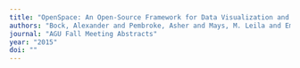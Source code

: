 ```yaml
---
title: "OpenSpace: An Open-Source Framework for Data Visualization and Contextualization"
authors: "Bock, Alexander and Pembroke, Asher and Mays, M. Leila and Emmart, Carter and Ynnerman, Anders"
journal: "AGU Fall Meeting Abstracts"
year: "2015"
doi: ""
---
```

